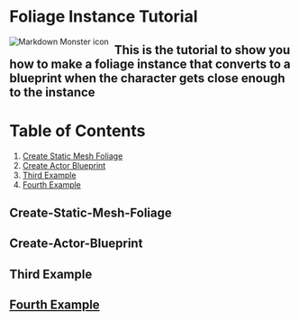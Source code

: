 # Foliage Instance Tutorial

<img src="header.png"
     alt="Markdown Monster icon"
     style="float: left; margin-right: 10px;" />
     
## This is the tutorial to show you how to make a foliage instance that converts to a blueprint when the character gets close enough to the instance

# Table of Contents
1. [Create Static Mesh Foliage](#Create-Static-Mesh-Foliage)
2. [Create Actor Blueprint](#Create-Actor-Blueprint)
3. [Third Example](#third-example)
4. [Fourth Example](#fourth-examplehttpwwwfourthexamplecom)


## Create-Static-Mesh-Foliage
## Create-Actor-Blueprint
## Third Example
## [Fourth Example](http://www.fourthexample.com) 
